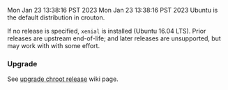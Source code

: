 Mon Jan 23 13:38:16 PST 2023
Mon Jan 23 13:38:16 PST 2023
Ubuntu is the default distribution in crouton.

If no release is specified, `xenial` is installed (Ubuntu 16.04 LTS). Prior releases are upstream end-of-life; and later releases are unsupported, but may work with with some effort.

### Upgrade

See [upgrade chroot release](https://github.com/dnschneid/crouton/wiki/Upgrade-chroot-release) wiki page.